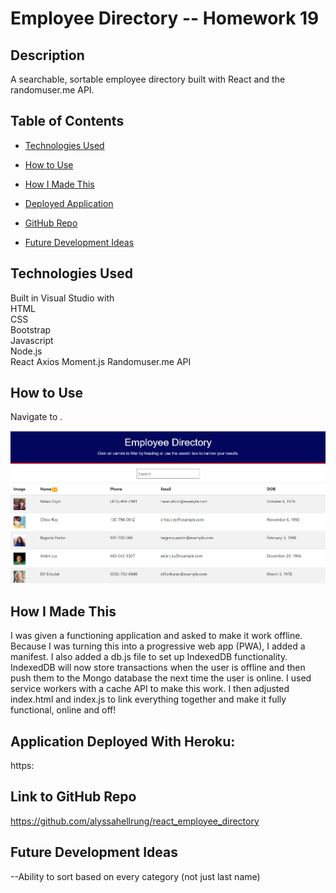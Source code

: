 # Employee Directory -- Homework 19

## Description  
A searchable, sortable employee directory built with React and the randomuser.me API. 

## Table of Contents

* [Technologies Used](#technologies-used)

* [How to Use](#how-to-use)

* [How I Made This](#how-i-made-this)

* [Deployed Application](#application-deployed-with-heroku)

* [GitHub Repo](#link-to-github-repo)

* [Future Development Ideas](#future-development-ideas)  

## Technologies Used  
Built in Visual Studio with          
HTML       
CSS  
Bootstrap        
Javascript        
Node.js   
React
Axios
Moment.js
Randomuser.me API  

## How to Use    
Navigate to . 
   
![image](./public/assets/screenshot.png)  

## How I Made This      
I was given a functioning application and asked to make it work offline. Because I was turning this into a progressive web app (PWA), I added a manifest. I also added a db.js file to set up IndexedDB functionality. IndexedDB will now store transactions when the user is offline and then push them to the Mongo database the next time the user is online. I used service workers with a cache API to make this work. I then adjusted index.html and index.js to link everything together and make it fully functional, online and off!

## Application Deployed With Heroku:
https:

## Link to GitHub Repo    
https://github.com/alyssahellrung/react_employee_directory  

## Future Development Ideas
--Ability to sort based on every category (not just last name)